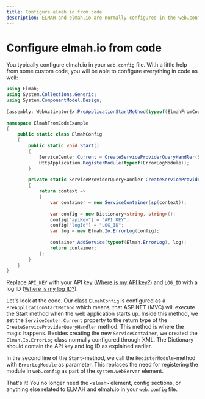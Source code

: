 ```yaml
---
title: Configure elmah.io from code
description: ELMAH and elmah.io are normally configured in the web.config file when using ASP.NET. With a few lines of C#, you can configure it from code too.
---
```


# Configure elmah.io from code

You typically configure elmah.io in your `web.config` file. With a little help from some custom code, you will be able to configure everything in code as well:

```csharp
using Elmah;
using System.Collections.Generic;
using System.ComponentModel.Design;
 
[assembly: WebActivatorEx.PreApplicationStartMethod(typeof(ElmahFromCodeExample.ElmahConfig), "Start")]
 
namespace ElmahFromCodeExample
{
    public static class ElmahConfig
    {
        public static void Start()
        {
            ServiceCenter.Current = CreateServiceProviderQueryHandler(ServiceCenter.Current);
            HttpApplication.RegisterModule(typeof(ErrorLogModule));
        }
 
        private static ServiceProviderQueryHandler CreateServiceProviderQueryHandler(ServiceProviderQueryHandler sp)
        {
            return context =>
            {
                var container = new ServiceContainer(sp(context));
 
                var config = new Dictionary<string, string>();
                config["apiKey"] = "API_KEY";
                config["logId"] = "LOG_ID";
                var log = new Elmah.Io.ErrorLog(config);
 
                container.AddService(typeof(Elmah.ErrorLog), log);
                return container;
            };
        }
    }
}
```

Replace `API_KEY` with your API key ([Where is my API key?](https://docs.elmah.io/where-is-my-api-key/)) and `LOG_ID` with a log ID ([Where is my log ID?](https://docs.elmah.io/where-is-my-log-id/)).

Let's look at the code. Our class `ElmahConfig` is configured as a `PreApplicationStartMethod` which means, that ASP.NET (MVC) will execute the Start method when the web application starts up. Inside this method, we set the `ServiceCenter.Current` property to the return type of the `CreateServiceProviderQueryHandler` method. This method is where the magic happens. Besides creating the new `ServiceContainer`, we created the `Elmah.Io.ErrorLog` class normally configured through XML. The Dictionary should contain the API key and log ID as explained earlier.

In the second line of the `Start`-method, we call the `RegisterModule`-method with `ErrorLogModule` as parameter. This replaces the need for registering the module in `web.config` as part of the `system.webServer` element.

That's it! You no longer need the `<elmah>` element, config sections, or anything else related to ELMAH and elmah.io in your `web.config` file.